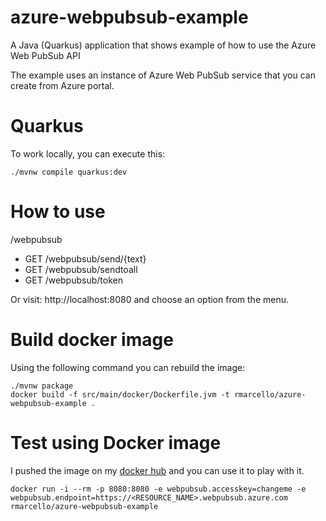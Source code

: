 # azure-webpubsub-example
A Java (Quarkus) application that shows example of how to use the Azure Web PubSub API

The example uses an instance of Azure Web PubSub service that you can create from Azure portal.

# Quarkus
To work locally, you can execute this:
```
./mvnw compile quarkus:dev
```

# How to use
/webpubsub
- GET /webpubsub/send/{text}
- GET /webpubsub/sendtoall
- GET /webpubsub/token

Or visit: http://localhost:8080 and choose an option from the menu.

# Build docker image
Using the following command you can rebuild the image:
```
./mvnw package
docker build -f src/main/docker/Dockerfile.jvm -t rmarcello/azure-webpubsub-example .
```

# Test using Docker image
I pushed the image on my [docker hub](https://hub.docker.com/repository/docker/rmarcello/azure-webpubsub-example) and you can use it to play with it.
```
docker run -i --rm -p 8080:8080 -e webpubsub.accesskey=changeme -e webpubsub.endpoint=https://<RESOURCE_NAME>.webpubsub.azure.com rmarcello/azure-webpubsub-example
```